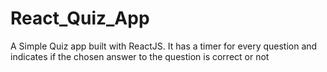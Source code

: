 # React_Quiz_App
A Simple Quiz app  built with ReactJS. It has a timer for every question and indicates if the chosen answer to the question is correct or not
